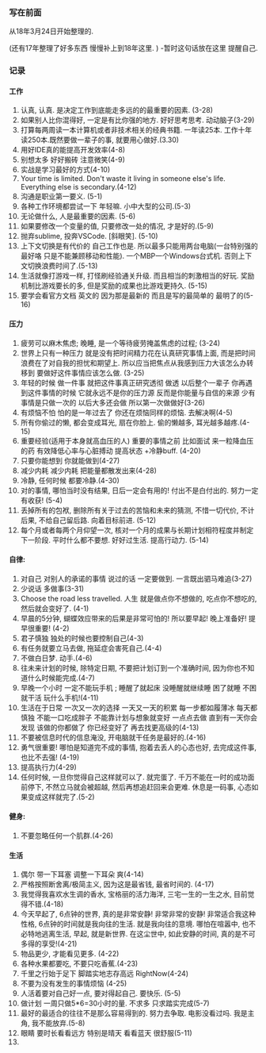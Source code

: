 ### 写在前面

从18年3月24日开始整理的. 

(还有17年整理了好多东西 慢慢补上到18年这里. ) -暂时这句话放在这里 提醒自己. 

### 记录

#### 工作

1. 认真, 认真. 是决定工作到底能走多远的的最重要的因素. (3-28)
2. 如果别人比你混得好, 一定是有比你强的地方. 好好思考思考. 动动脑子(3-29)
3. 打算每两周读一本计算机或者非技术相关的经典书籍. 一年读25本. 工作十年读250本.既然要做一辈子的事, 就要用心做好.(3.30)
4. 用好IDE真的能提高开发效率(4-8)
5. 别想太多 好好搬砖 注意微笑(4-9)
6. 实战是学习最好的方式(4-10)
7. Your time is limited. Don't waste it living in someone else's life. Everything else is secondary.(4-12)
8. 沟通是职业第一要义. (5-1)
9. 各种工作环境都尝试一下 年轻嘛. 小中大型的公司.(5-3)
10. 无论做什么, 人是最重要的因素. (5-6)
11. 如果要修改一个变量的值, 只要修改一处的情况, 才是好的.(5-9)
12. 抛弃sublime, 投奔VSCode. [斜眼笑]. (5-10)
13. 上下文切换是有代价的 自己工作也是. 所以最多只能用两台电脑(一台特别强的最好咯 只是不能兼顾移动和性能). 一个MBP一个Windows台式机. 否则上下文切换浪费时间了.(5-13)
14. 生活就像打游戏一样, 打怪刷经验通关升级. 而且相当的刺激相当的好玩. 奖励机制比游戏要长的多, 但是奖励的成果也比游戏更持久. (5-15)
15. 要学会看官方文档 英文的 因为那是最新的 而且是写的最简单的 最明了的(5-16)

#### 压力

1. 疲劳可以麻木焦虑; 晚睡, 是一个等待疲劳掩盖焦虑的过程;  (3-24)
2. 世界上只有一种压力 就是没有把时间精力花在认真研究事情上面, 而是把时间浪费在了对自我的担忧和期望上. 所以应当把焦点从我感到压力大该怎么办转移到 要做好这件事情应该怎么做. (3-25)
3. 年轻的时候 做一件事 就把这件事真正研究透彻 做透 以后整个一辈子 你再遇到这件事情的时候 它就永远不是你的压力源 反而是你能量与自信的来源 少有事情是只做一次的 以后大多还会做 所以第一次做做好(3-26)
4. 有烦恼不怕 怕的是一年过去了 你还在烦恼同样的烦恼. 去解决啊(4-5)
5. 所有你偷过的懒, 都会变成耳光, 扇在你脸上. 偷的懒越多, 耳光越多越疼.(4-15)
6. 重要经验(适用于本身就高血压的人) 重要的事情之前 比如面试 来一粒降血压的药 有效降低心率与心脏搏动 提高状态 +冷静buff. (4-20)
7. 只要你能想到 你就能做到(4-27)
8. 减少内耗 减少内耗 把能量都散发出来(4-28)
9. 冷静, 任何时候 都要冷静.(4-30)
10. 对的事情, 哪怕当时没有结果, 日后一定会有用的! 付出不是白付出的. 努力一定有收获! (5-4)
11. 丢掉所有的包袱, 删除所有关于过去的苦恼和未来的猜测, 不惜一切代价, 不计后果, 不给自己留后路. 向着目标前进. (5-12)
12. 每个月或者每两个月仰望一次, 核对一个月的成果与长期计划相符程度并制定下一阶段. 平时什么都不要想. 好好过生活. 提高行动力. (5-14)



#### 自律:

1. 对自己 对别人的承诺的事情 说过的话 一定要做到. 一言既出驷马难追(3-27)
2. 少说话 多做事(3-31)
3. Choose the road less travelled. 人生 就是做点你不想做的, 吃点你不想吃的, 然后就会变好了. (4-1)
4. 早晨的5分钟, 蝴蝶效应带来的后果是非常可怕的! 所以要早起! 晚上准备好! 提早很重要! (4-2)
5. 君子慎独 独处的时候也要控制自己(4-3)
6. 有任务就要立马去做, 拖延症会害死自己.(4-4)
7. 不做白日梦. 动手.(4-6)
8. 往未来计划的时候, 除特定日期, 不要把计划订到一个准确时间, 因为你也不知道什么时候能完成.(4-7)
9. 早晚一个小时 一定不能玩手机 ; 睡醒了就起床 没睡醒就继续睡 困了就睡 不困就干活 玩什么手机!(4-11)
10. 生活在于日常 一次又一次的选择 一天又一天的积累 每一步都如履薄冰 每天都慎独 不能一口吃成胖子 不能靠计划与想象就变好 一点点去做 直到有一天你会发现 该做的你都做了 你已经变好了 再去找更高级的(4-13)
11. 不要被信息时代的信息淹没, 开电脑就干任务是最好的.(4-16)
12. 勇气很重要! 哪怕是知道完不成的事情, 抱着去丢人的心态也好, 去完成这件事, 也比不去强! (4-19)
13. 提高执行力(4-29)
14. 任何时候, 一旦你觉得自己这样就可以了. 就完蛋了. 千万不能在一时的成功面前停下, 不然立马就会被超越, 然后再想追赶回来会更难. 休息是一码事, 心态如果变成这样就完了.(5-2)


#### 健身:

1. 不要忽略任何一个肌群.(4-26)

#### 生活

1. 偶尔 带一下耳塞 调整一下耳朵 爽(4-14)
2. 严格按照断舍离/极简主义, 因为这是最省钱, 最省时间的. (4-17)
3. 我觉得我喜欢水生调的香水, 宝格丽的活力海洋, 三宅一生的一生之水, 目前觉得不错.(4-18)
4. 今天早起了, 6点钟的世界, 真的是非常安静! 非常非常的安静! 非常适合我这种性格, 6点钟的时间就是我向往的生活. 就是我向往的意境. 哪怕在喧嚣中, 也不必特地逃离生活, 早起, 就是新世界. 在这尘世中, 如此安静的时间, 真的是不可多得的享受!(4-21)
5. 物品更少, 才能看见更多. (4-22)
6. 各种水果都要吃, 不要只吃香蕉.(4-23)
7. 千里之行始于足下 脚踏实地志存高远 RightNow(4-24)
8. 不要为没有发生的事情烦恼 (4-25)
9. 人活着要对自己好一点, 要对得起自己. 要快乐. (5-5)
10. 做计划 一周只做5*6=30小时的量. 不求多 只求踏实完成(5-7)
11. 最好的最适合的往往不是那么容易得到的. 努力去争取. 电影没看过吗. 我是主角, 我不能放弃.(5-8)
12. 眼睛 要时长看看远方 特别是晴天 看看蓝天 很舒服(5-11)
13. ​